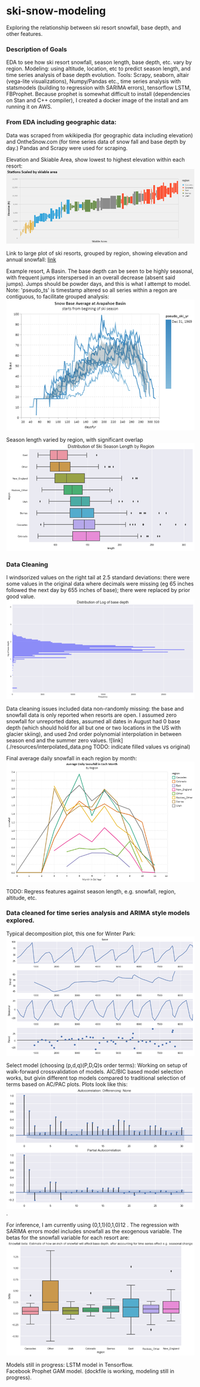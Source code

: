 # ski-snow-modeling
Exploring the relationship between ski resort snowfall, base depth, and other features. 

### Description of Goals
EDA to see how ski resort snowfall, season length, base depth, etc. vary by region. Modeling: using altitude, location, etc to predict season length, and time series analysis of base depth evolution.
Tools: Scrapy, seaborn, altair (vega-lite visualizations), Numpy/Pandas etc., time series analysis with statsmodels (building to regression with SARIMA errors), tensorflow LSTM, FBProphet. Because prophet is somewhat difficult to install (dependencies on Stan and C++ compiler), I created a docker image of the install and am running it on AWS. 

### From EDA including geographic data:
Data was scraped from wkikipedia (for geographic data including elevation) and OntheSnow.com (for time series data of snow fall and base depth by day.) Pandas and Scrapy were used for scraping. 

Elevation and Skiable Area, show lowest to highest elevation within each resort: ![link](./resources/elevation_vs_area.png "Still working on embedding actual vega visualization, not just saved image. This would show the interactivity of the graphic")

Link to large plot of ski resorts, grouped by region, showing elevation and annual snowfall: [link](./resources/elevation_by_region.png "This also is lacking the interactivity native vega visualization in full HTML woudl afford")

Example resort, A Basin. The base depth can be seen to be highly seasonal, with frequent jumps interspersed in an overall decrease (absent said jumps). Jumps should be powder days, and this is what I attempt to model. Note: 'pseudo_ts' is timestamp altered so all series within a regon are contiguous, to facilitate grouped analysis: ![link](./resources/Abasin_viz.png)

Season length varied by region, with significant overlap ![link](./resources/season_length.png)

### Data Cleaning
I windsorized values on the right tail at 2.5 standard deviations: there were some values in the original data where decimals were missing (eg 65 inches followed the next day by 655 inches of base); there were replaced by prior good value. 
![link](./resources/log_base.png)

Data cleaning issues included data non-randomly missing: the base and snowfall data is only reported when resorts are open. I assumed zero snowfall for unreported dates, assumed all dates in August had 0 base depth (which should hold for all but one or two locations in the US with glacier skiing), and used 2nd order polynomial interpolation in between season end and the summer zero values. ![link](./resources/interpolated_data.png TODO: indicate filled values vs original)

Final average daily snowfall in each region by month: ![link](./resources/daily_snowfall.png)

TODO: Regress features against season length, e.g. snowfall, region, altitude, etc. 

### Data cleaned for time series analysis and ARIMA style models explored. 

Typical decomposition plot, this one for Winter Park: ![link](./resources/WP_decomposition.png)

Select model (choosing (p,d,q)(P,D,Q)s order terms): Working on setup of walk-forward crossvalidation of models. AIC/BIC based model selection works, but givin different top models compared to traditional selection of terms based on AC/PAC plots. Plots look like this: ![link](./resources/AC_PAC.png). 

For inference, I am currently using (0,1,1)(0,1,0)12 . The regression with SARIMA errors model includes snowfall as the exogenous variable. The betas for the snowfall variable for each resort are: ![snowfall_betas](./resources/snowfall_beta.png) 

Models still in progress: LSTM model in Tensorflow.  
Facebook Prophet GAM model. (dockfile is working, modeling still in progress).

